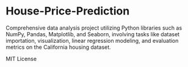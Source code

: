 # House-Price-Prediction

Comprehensive data analysis project utilizing Python libraries such as NumPy, Pandas, Matplotlib, and Seaborn, involving tasks like dataset importation, visualization, linear regression modeling, and evaluation metrics on the California housing dataset.

MIT License

